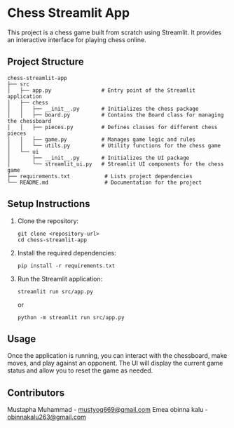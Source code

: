 # Chess Streamlit App

This project is a chess game built from scratch using Streamlit. It provides an interactive interface for playing chess online.

## Project Structure


```
chess-streamlit-app
├── src
│   ├── app.py                # Entry point of the Streamlit application
│   ├── chess
│   │   ├── __init__.py       # Initializes the chess package
│   │   ├── board.py          # Contains the Board class for managing the chessboard
│   │   ├── pieces.py         # Defines classes for different chess pieces
│   │   ├── game.py           # Manages game logic and rules
│   │   └── utils.py          # Utility functions for the chess game
│   └── ui
│       ├── __init__.py       # Initializes the UI package
│       └── streamlit_ui.py   # Streamlit UI components for the chess game
├── requirements.txt           # Lists project dependencies
└── README.md                  # Documentation for the project
```

## Setup Instructions

1. Clone the repository:
   ```
   git clone <repository-url>
   cd chess-streamlit-app
   ```

2. Install the required dependencies:
   ```
   pip install -r requirements.txt
   ```

3. Run the Streamlit application:
   ```
   streamlit run src/app.py
   ```
   or
   ```
   python -m streamlit run src/app.py
   ```

## Usage

Once the application is running, you can interact with the chessboard, make moves, and play against an opponent. The UI will display the current game status and allow you to reset the game as needed.

## Contributors

Mustapha Muhammad - [mustyog669@gmail.com](mailto:mustyog669@gmail.com)
Emea obinna kalu -[obinnakalu263@gmail.com](mailto:obinnakalu263@gmail.com)
